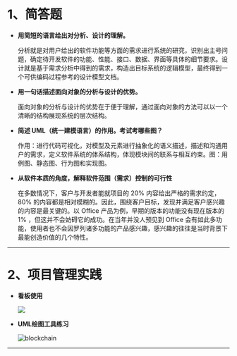 # 1、简答题

* **用简短的语言给出对分析、设计的理解。**

  分析就是对用户给出的软件功能等方面的需求进行系统的研究，识别出主号问题，确定待开发软件的功能、性能、接口、数据、界面等具体的细节要求。设计就是基于需求分析中得到的需求，构造出目标系统的逻辑模型，最终得到一个可供编码过程参考的设计模型文档。

* **用一句话描述面向对象的分析与设计的优势。**

  面向对象的分析与设计的优势在于便于理解，通过面向对象的方法可以以一个清晰的结构展现系统的层次结构。

* **简述 UML（统一建模语言）的作用。考试考哪些图？**

  作用：进行代码可视化，对模型及元素进行抽象化的语义描述，描述和沟通用户的需求，定义软件系统的体系结构，体现模块间的联系与相互约束。图：用例图、静态图、行为图和实现图。

* **从软件本质的角度，解释软件范围（需求）控制的可行性**

  在多数情况下，客户与开发者能就项目的 20% 内容给出严格的需求约定，80% 的内容都是相对模糊的。因此，围绕客户目标，发现并满足客户感兴趣的内容是最关键的。以 Office 产品为例，早期的版本的功能没有现在版本的 1% ，但这并不会妨碍它的成功。在当年并没人预见到 Office 会有如此多功能，使用者也不会因罗列诸多功能的产品感兴趣，感兴趣的往往是当时背景下最能创造价值的几个特性。

---

# 2、项目管理实践

* **看板使用**

  ![](https://github.com/linzhk5/Software-System-Analysis-and-Design/blob/master/hw2/%E6%8D%95%E8%8E%B7.PNG)

* **UML绘图工具练习**

  ![blockchain](https://github.com/linzhk5/Software-System-Analysis-and-Design/blob/master/hw2/uml.png)

---

